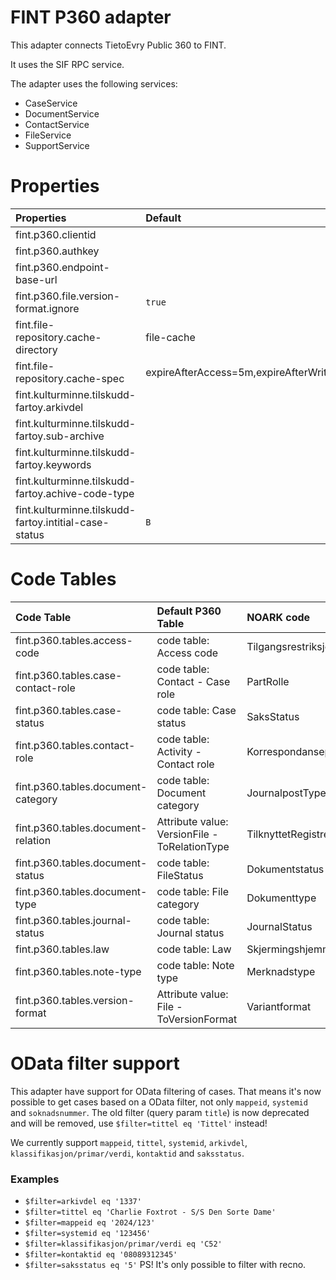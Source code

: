 # FINT P360 adapter
This adapter connects TietoEvry Public 360 to FINT.

It uses the SIF RPC service.

The adapter uses the following services:
- CaseService
- DocumentService
- ContactService
- FileService
- SupportService

# Properties

| Properties                                            | Default                                  | Description   |
|:------------------------------------------------------|:-----------------------------------------| :------------ |
| fint.p360.clientid                                    |                                          |               |
| fint.p360.authkey                                     |                                          |               |
| fint.p360.endpoint-base-url                           |                                          |               |
| fint.p360.file.version-format.ignore                  | `true`                                   |               |
| fint.file-repository.cache-directory                  | file-cache                               |               |
| fint.file-repository.cache-spec                       | expireAfterAccess=5m,expireAfterWrite=7m |               |
| fint.kulturminne.tilskudd-fartoy.arkivdel             |                                          |               |
| fint.kulturminne.tilskudd-fartoy.sub-archive          |                                          |               |
| fint.kulturminne.tilskudd-fartoy.keywords             |                                          |               |
| fint.kulturminne.tilskudd-fartoy.achive-code-type     |                                          |               |
| fint.kulturminne.tilskudd-fartoy.intitial-case-status | `B`                                      |               |

# Code Tables
| Code Table                                            | Default P360 Table                            | NOARK code                |
| :---------------------------------------------------- | :-------------------------------------------- | :------------------------ |
| fint.p360.tables.access-code                          | code table: Access code                       | Tilgangsrestriksjon       |
| fint.p360.tables.case-contact-role                    | code table: Contact - Case role               | PartRolle                 |
| fint.p360.tables.case-status                          | code table: Case status                       | SaksStatus                |
| fint.p360.tables.contact-role                         | code table: Activity - Contact role           | KorrespondansepartType    |
| fint.p360.tables.document-category                    | code table: Document category                 | JournalpostType           |
| fint.p360.tables.document-relation                    | Attribute value: VersionFile - ToRelationType | TilknyttetRegistreringSom |
| fint.p360.tables.document-status                      | code table: FileStatus                        | Dokumentstatus            |
| fint.p360.tables.document-type                        | code table: File category                     | Dokumenttype              |
| fint.p360.tables.journal-status                       | code table: Journal status                    | JournalStatus             |
| fint.p360.tables.law                                  | code table: Law                               | Skjermingshjemmel         |
| fint.p360.tables.note-type                            | code table: Note type                         | Merknadstype              |
| fint.p360.tables.version-format                       | Attribute value: File - ToVersionFormat       | Variantformat             |

# OData filter support
This adapter have support for OData filtering of cases. That means it's now possible to
get cases based on a OData filter, not only `mappeid`, `systemid` and `soknadsnummer`.
The old filter (query param `title`) is now deprecated and will be removed, use `$filter=tittel eq 'Tittel'` instead!

We currently support `mappeid`, `tittel`, `systemid`, `arkivdel`, `klassifikasjon/primar/verdi`, `kontaktid` and `saksstatus`.

### Examples
- `$filter=arkivdel eq '1337'`
- `$filter=tittel eq 'Charlie Foxtrot - S/S Den Sorte Dame'`
- `$filter=mappeid eq '2024/123'`
- `$filter=systemid eq '123456'`
- `$filter=klassifikasjon/primar/verdi eq 'C52'`
- `$filter=kontaktid eq '08089312345'`
- `$filter=saksstatus eq '5'` PS! It's only possible to filter with recno.
